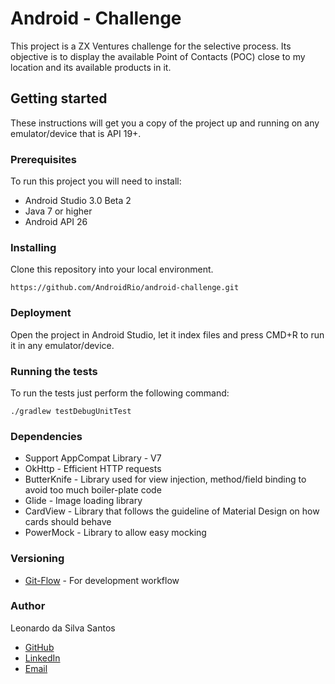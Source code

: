 # Android - Challenge

This project is a ZX Ventures challenge for the selective process. Its objective is to display the 
available Point of Contacts (POC) close to my location and its available products in it.

## Getting started

These instructions will get you a copy of the project up and running on any emulator/device that is
API 19+.

### Prerequisites

To run this project you will need to install:
* Android Studio 3.0 Beta 2
* Java 7 or higher
* Android API 26

### Installing

Clone this repository into your local environment.
```
https://github.com/AndroidRio/android-challenge.git
```

### Deployment
Open the project in Android Studio, let it index files and press CMD+R to run it in any emulator/device.

### Running the tests
To run the tests just perform the following command:
```
./gradlew testDebugUnitTest
```

### Dependencies
* Support AppCompat Library - V7
* OkHttp - Efficient HTTP requests
* ButterKnife - Library used for view injection, method/field binding to avoid too much boiler-plate code
* Glide - Image loading library
* CardView - Library that follows the guideline of Material Design on how cards should behave
* PowerMock - Library to allow easy mocking

### Versioning
* [Git-Flow](http://nvie.com/posts/a-successful-git-branching-model/) - For development workflow

### Author
Leonardo da Silva Santos
* [GitHub](https://github.com/AndroidRio)
* [LinkedIn](https://www.linkedin.com/in/leonardo-da-silva-santos-54573321/)
* [Email](mailto:leonardo.engelet@gmail.com)


